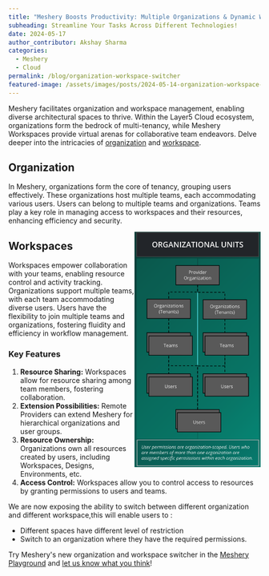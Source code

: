 ```yaml
---
title: "Meshery Boosts Productivity: Multiple Organizations & Dynamic Workspaces!"
subheading: Streamline Your Tasks Across Different Technologies!
date: 2024-05-17
author_contributor: Akshay Sharma
categories: 
  - Meshery
  - Cloud
permalink: /blog/organization-workspace-switcher
featured-image: /assets/images/posts/2024-05-14-organization-workspace-switcher/organization-workspace-switcher.png
---
```


Meshery facilitates organization and workspace management, enabling diverse architectural spaces to thrive. Within the Layer5 Cloud ecosystem, organizations form the bedrock of multi-tenancy, while Meshery Workspaces provide virtual arenas for collaborative team endeavors. Delve deeper into the intricacies of <a href="https://docs.layer5.io/cloud/identity/organizations/" target="_blank">organization</a> and <a href="https://docs.layer5.io/cloud/spaces" target="_blank">workspace</a>.

## Organization
In Meshery, organizations form the core of tenancy, grouping users effectively. These organizations host multiple teams, each accommodating various users. Users can belong to multiple teams and organizations. Teams play a key role in managing access to workspaces and their resources, enhancing efficiency and security.

<a href="https://artifacthub.io" target="_blank"><img alt="Artifact Hub Kinds" src="/assets/images/posts/2024-05-14-organization-workspace-switcher/organization_units.svg" width="50%" align="right" /></a>

## Workspaces
Workspaces empower collaboration with your teams, enabling resource control and activity tracking. Organizations support multiple teams, with each team accommodating diverse users. Users have the flexibility to join multiple teams and organizations, fostering fluidity and efficiency in workflow management.


### Key Features
1. **Resource Sharing:** Workspaces allow for resource sharing among team members, fostering collaboration.
2. **Extension Possibilities:** Remote Providers can extend Meshery for hierarchical organizations and user groups.
3. **Resource Ownership:** Organizations own all resources created by users, including Workspaces, Designs, Environments, etc.
4. **Access Control:** Workspaces allow you to control access to resources by granting permissions to users and teams.

We are now exposing the ability to switch between different organization and different workspace,this will enable users to :

- Different spaces have different level of restriction 
- Switch to an organization where they have the required permissions.

Try Meshery's new organization and workspace switcher in the [Meshery Playground](https://play.meshery.io) and [let us know what you think](https://meshery.io/subscribe)!

